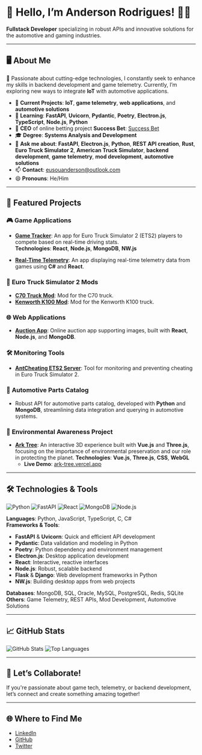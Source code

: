 # 👋 **Hello, I’m Anderson Rodrigues!** 🚗🚀
**Fullstack Developer** specializing in robust APIs and innovative solutions for the automotive and gaming industries.

---

## 🖥️ **About Me**
💚 Passionate about cutting-edge technologies, I constantly seek to enhance my skills in backend development and game telemetry. Currently, I’m exploring new ways to integrate **IoT** with automotive applications.

- 🔭 **Current Projects**: **IoT**, **game telemetry**, **web applications**, and **automotive solutions**
- 🌱 **Learning**: **FastAPI**, **Uvicorn**, **Pydantic**, **Poetry**, **Electron.js**, **TypeScript**, **Node.js**, **Python**
- 🏢 **CEO** of online betting project **Success Bet**: [Success Bet](https://apostouganhou.vercel.app/)
- 🎓 **Degree**: **Systems Analysis and Development**
- 💬 **Ask me about**: **FastAPI**, **Electron.js**, **Python**, **REST API creation**, **Rust**, **Euro Truck Simulator 2**, **American Truck Simulator**, **backend development**, **game telemetry**, **mod development**, **automotive solutions**
- 📫 **Contact**: [eusouanderson@outlook.com](mailto:eusouanderson@outlook.com)
- 😄 **Pronouns**: He/Him

---

## 🚀 **Featured Projects**

### 🎮 **Game Applications**
- **[Game Tracker](https://github.com/eusouanderson/game-tracker)**: An app for Euro Truck Simulator 2 (ETS2) players to compete based on real-time driving stats.  
  **Technologies**: **React**, **Node.js**, **MongoDB**, **NW.js**

- **[Real-Time Telemetry](https://github.com/eusouanderson/RealTimeTelemetry)**: An app displaying real-time telemetry data from games using **C#** and **React**.

### 🚛 **Euro Truck Simulator 2 Mods**
- **[C70 Truck Mod](https://github.com/eusouanderson/C70-ETS2)**: Mod for the C70 truck.
- **[Kenworth K100 Mod](https://github.com/eusouanderson/Kenworth-K100-ETS2)**: Mod for the Kenworth K100 truck.

### 🌐 **Web Applications**
- **[Auction App](https://github.com/eusouanderson/auction-app)**: Online auction app supporting images, built with **React**, **Node.js**, and **MongoDB**.

### 🛠️ **Monitoring Tools**
- **[AntCheating ETS2 Server](https://github.com/eusouanderson/AntCheating-ETS2-)**: Tool for monitoring and preventing cheating in Euro Truck Simulator 2.

### 🚗 **Automotive Parts Catalog**
- Robust API for automotive parts catalog, developed with **Python** and **MongoDB**, streamlining data integration and querying in automotive systems.

### 🌳 **Environmental Awareness Project**
- **[Ark Tree](https://github.com/eusouanderson/ark_tree)**: An interactive 3D experience built with **Vue.js** and **Three.js**, focusing on the importance of environmental preservation and our role in protecting the planet.
  **Technologies**: **Vue.js**, **Three.js**, **CSS**, **WebGL**
  - **Live Demo**: [ark-tree.vercel.app](https://ark-tree.vercel.app/)

---

## 🛠️ **Technologies & Tools**

![Python](https://img.shields.io/badge/Python-3776AB?style=for-the-badge&logo=python&logoColor=white)
![FastAPI](https://img.shields.io/badge/FastAPI-009688?style=for-the-badge&logo=fastapi&logoColor=white)
![React](https://img.shields.io/badge/React-61DAFB?style=for-the-badge&logo=react&logoColor=black)
![MongoDB](https://img.shields.io/badge/MongoDB-47A248?style=for-the-badge&logo=mongodb&logoColor=white)
![Node.js](https://img.shields.io/badge/Node.js-43853D?style=for-the-badge&logo=node-dot-js&logoColor=white)

**Languages**: Python, JavaScript, TypeScript, C, C#  
**Frameworks & Tools**:
- **FastAPI** & **Uvicorn**: Quick and efficient API development
- **Pydantic**: Data validation and modeling in Python
- **Poetry**: Python dependency and environment management
- **Electron.js**: Desktop application development
- **React**: Interactive, reactive interfaces
- **Node.js**: Robust, scalable backend
- **Flask** & **Django**: Web development frameworks in Python
- **NW.js**: Building desktop apps from web projects

**Databases**: MongoDB, SQL, Oracle, MySQL, PostgreSQL, Redis, SQLite  
**Others**: Game Telemetry, REST APIs, Mod Development, Automotive Solutions

---

## 📈 **GitHub Stats**

![GitHub Stats](https://github-readme-stats.vercel.app/api?username=eusouanderson&show_icons=true&theme=dark)
![Top Languages](https://github-readme-stats.vercel.app/api/top-langs/?username=eusouanderson&layout=compact&theme=dark)

---

## 🤝 **Let’s Collaborate!**
If you're passionate about game tech, telemetry, or backend development, let’s connect and create something amazing together!

---

## 🌐 **Where to Find Me**

- [LinkedIn](https://www.linkedin.com/in/anderson-rodrigues-24003823b/)
- [GitHub](https://github.com/eusouanderson)
- [Twitter](https://twitter.com/seu-twitter)
